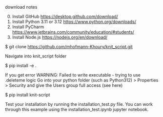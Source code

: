 download notes

0. Install GitHub https://desktop.github.com/download/
1. Install Python 3.11 or 3.12 https://www.python.org/downloads/
2. Install PyCharm https://www.jetbrains.com/community/education/#students/
3. Install Node.js https://nodejs.org/en/download/

$ git clone https://github.com/mhofmann-Khoury/knit_script.git

Navigate into knit_script folder

$ pip install -e . 

If you get error WARNING: Failed to write executable - trying to use .deleteme logic
Go into your python folder (such as Python312) > Properties > Security and give the Users group full access (see here)

$ pip install knit-script

Test your installation by running the installation_test.py file. You can work through this example using the installation_test.ipynb jupyter notebook. 
